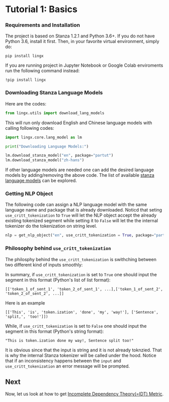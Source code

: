 # Tutorial 1: Basics

### Requirements and Installation

The project is based on Stanza 1.2.1 and Python 3.6+. If you do not have Python 3.6, install it first. Then, in your favorite virtual environment, simply do:

```
pip install lingx
```
If you are running project in Jupyter Notebook or Google Colab enviroments run the following command instead:  
```
!pip install lingx
```

### Downloading Stanza Language Models

Here are the codes:

```python
from lingx.utils import download_lang_models
```
This will run only download English and Chinese language models with calling following codes:

```python
import lingx.core.lang_model as lm

print("Downloading Language Models:")

lm.download_stanza_model("en", package="partut")
lm.download_stanza_model("zh-hans")
```

If other language models are needed one can add the desired language models by adding/removing the above code. The list of available [stanza language models](https://stanfordnlp.github.io/stanza/available_models.html) can be explored.

### Getting NLP Object

The following code can assign a NLP language model with the same language name and package that is already downloaded. Noticd that seting `use_critt_tokenization` to `True` will let the NLP object accept the already existing tokenized segment while setting it to `False` will let the the internal tokenizer do the tokenization on string level. 

```python
nlp = get_nlp_object("en", use_critt_tokenization = True, package="partut")

```

### Philosophy behind `use_critt_tokenization`

The philosphy behind the `use_critt_tokenization` is swithching between two different kind of inputs smoothly:

In summary, if `use_critt_tokenization` is set to `True` one should input the segment in this format (Python's list of list format):

```console
[['token_1_of_sent_1', 'token_2_of_sent_1', ...],['token_1_of_sent_2', 'token_2_of_sent_2', ...]]
```
Here is an example 

```console
[['This', 'is', 'token.ization', 'done', 'my', 'way!'], ['Sentence', 'split,', 'too!']])  
```

While, if `use_critt_tokenization` is set to `False` one should input the segment in this format (Python's string format):

```console
"This is token.ization done my way!, Sentence split too!"
```

It is obvious since that the input is string and it is not already toknzied. That is why the internal Stanza tokenizer will be called under the hood. Notice that if an inconsistency happens between the `input` and `use_critt_tokenization` an error message will be prompted.

## Next

Now, let us look at how to get [Incomplete Dependency Theory(=IDT) Metric](TUTORIAL_2_IDT.md).
